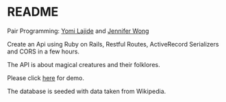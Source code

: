 # README

Pair Programming: [Yomi Lajide](https://github.com/Joll59) and [Jennifer Wong](https://github.com/wongjenn)

Create an Api using Ruby on Rails, Restful Routes, ActiveRecord Serializers and CORS in a few hours.

The API is about magical creatures and their folklores.

Please click [here](https://magical-creatures-api.herokuapp.com/api/v1/magical_creatures) for demo.

The database is seeded with data taken from Wikipedia.

